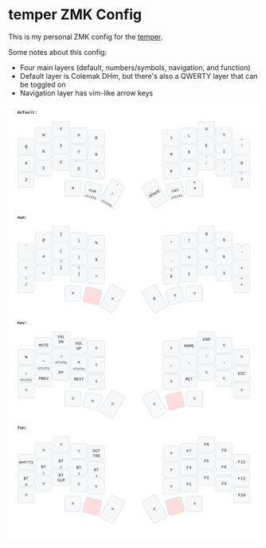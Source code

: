 # temper ZMK Config

This is my personal ZMK config for the [temper](https://github.com/raeedcho/chocofi-temper).

Some notes about this config:
- Four main layers (default, numbers/symbols, navigation, and function)
- Default layer is Colemak DHm, but there's also a QWERTY layer that can be toggled on
- Navigation layer has vim-like arrow keys

![Temper Keymap](keymap_img/temper_keymap.svg)
